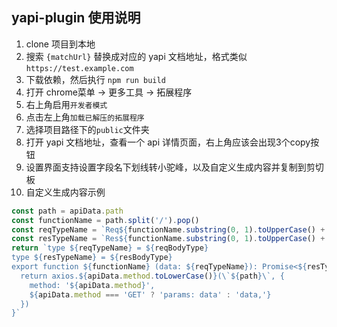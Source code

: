 ## yapi-plugin 使用说明

1. clone 项目到本地
2. 搜索 `{matchUrl}` 替换成对应的 yapi 文档地址，格式类似 `https://test.example.com`
3. 下载依赖，然后执行 `npm run build`
2. 打开 chrome菜单 -> 更多工具 -> 拓展程序
3. 右上角启用`开发者模式`
4. 点击左上角`加载已解压的拓展程序`
5. 选择项目路径下的`public`文件夹
6. 打开 yapi 文档地址，查看一个 api 详情页面，右上角应该会出现3个copy按钮
7. 设置界面支持设置字段名下划线转小驼峰，以及自定义生成内容并复制到剪切板
8. 自定义生成内容示例
```js
const path = apiData.path
const functionName = path.split('/').pop()
const reqTypeName = `Req${functionName.substring(0, 1).toUpperCase() + functionName.substring(1)}`
const resTypeName = `Res${functionName.substring(0, 1).toUpperCase() + functionName.substring(1)}`
return `type ${reqTypeName} = ${reqBodyType}
type ${resTypeName} = ${resBodyType}
export function ${functionName} (data: ${reqTypeName}): Promise<${resTypeName}> {
  return axios.${apiData.method.toLowerCase()}(\`${path}\`, {
    method: '${apiData.method}',
    ${apiData.method === 'GET' ? 'params: data' : 'data,'}
  })
}`
```